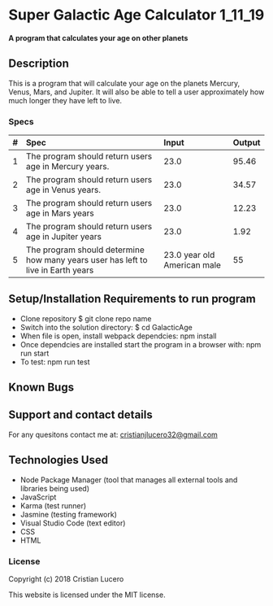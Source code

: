 # Super Galactic Age Calculator 1_11_19

#### A program that calculates your age on other planets



## Description
This is a program that will calculate your age on the planets Mercury, Venus, Mars, and Jupiter. It will also be able to tell a user approximately how much longer they have left to live. 


### Specs
| # | Spec | Input | Output |
| :-------------     | :-------------     | :------------- | :------------- |
| 1 | The program should return users age in Mercury years.  | 23.0 | 95.46 |
| 2 | The program should return users age in Venus years.  | 23.0 | 34.57 |
| 3 | The program should return users age in Mars years | 23.0 | 12.23 |
| 4 | The program should return users age in Jupiter years | 23.0 | 1.92 |
| 5 | The program should determine how many years user has left to live in Earth years | 23.0 year old American male | 55 |


## Setup/Installation Requirements to run program

* Clone repository $ git clone repo name
* Switch into the solution directory: $ cd GalacticAge
* When file is open, install webpack dependcies: npm install
* Once dependcies are installed start the program in a browser with: npm run start 
* To test: npm run test



## Known Bugs



## Support and contact details

For any quesitons contact me at: cristianjlucero32@gmail.com


## Technologies Used

* Node Package Manager (tool that manages all external tools and libraries being used)
* JavaScript
* Karma (test runner)
* Jasmine (testing framework)
* Visual Studio Code (text editor)
* CSS
* HTML


### License

Copyright (c) 2018 Cristian Lucero

This website is licensed under the MIT license.